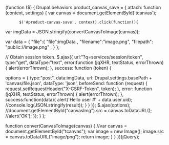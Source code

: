(function ($) {
Drupal.behaviors.product_canvas_save = {
    attach: function (context, settings) {
var canvas = document.getElementById('tcanvas');

          $('#product-canvas-save', context).click(function(){
var imgData = JSON.stringify(convertCanvasToImage(canvas));


var data = {
  "file":{
    "file":imgData ,
    "filename":"image.png",
     "filepath": "public://image.png" ,
  }
};

// Obtain session token.
$.ajax({
  url:"?q=services/session/token",
  type:"get",
  dataType:"text",
  error:function (jqXHR, textStatus, errorThrown) {
    alert(errorThrown);
  },
  success: function (token) {

options = {
  type:"post",
  data:imgData,
  url: Drupal.settings.basePath + 'canvas/file.json',
  dataType: 'json',
  beforeSend: function (request) {
        request.setRequestHeader("X-CSRF-Token", token);
      },
      error: function (jqXHR, textStatus, errorThrown) {
        alert(errorThrown);
      },
  success:function(data){
     alert('Hello user #' + data.user.uid);
    //console.log(JSON.stringify(result));
  }
 }
)};
$.ajax(options);
                //document.getElementById("canvasImg").src = canvas.toDataURL();
               //alert('OK');
        });
    }
};

 function convertCanvasToImage(canvas) {
	 //var canvas = document.getElementById("tcanvas");
        var image = new Image();
	image.src = canvas.toDataURL("image/png");
	return image;
  }
  }
})(jQuery);
